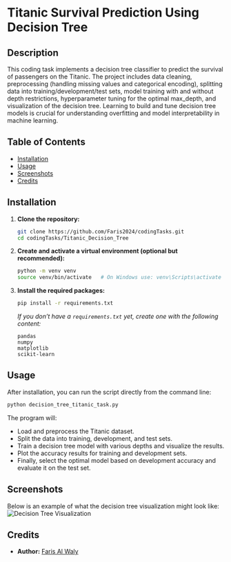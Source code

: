 

# Titanic Survival Prediction Using Decision Tree

## Description
This coding task implements a decision tree classifier to predict the survival of passengers on the Titanic. The project includes data cleaning, preprocessing (handling missing values and categorical encoding), splitting data into training/development/test sets, model training with and without depth restrictions, hyperparameter tuning for the optimal max_depth, and visualization of the decision tree. Learning to build and tune decision tree models is crucial for understanding overfitting and model interpretability in machine learning.

## Table of Contents
- [Installation](#installation)
- [Usage](#usage)
- [Screenshots](#screenshots)
- [Credits](#credits)

## Installation
1. **Clone the repository:**
   ```bash
   git clone https://github.com/Faris2024/codingTasks.git
   cd codingTasks/Titanic_Decision_Tree
   ```
2. **Create and activate a virtual environment (optional but recommended):**
   ```bash
   python -m venv venv
   source venv/bin/activate   # On Windows use: venv\Scripts\activate
   ```
3. **Install the required packages:**
   ```bash
   pip install -r requirements.txt
   ```
   *If you don’t have a `requirements.txt` yet, create one with the following content:*
   ```
   pandas
   numpy
   matplotlib
   scikit-learn
   ```

## Usage
After installation, you can run the script directly from the command line:
```bash
python decision_tree_titanic_task.py
```
The program will:
- Load and preprocess the Titanic dataset.
- Split the data into training, development, and test sets.
- Train a decision tree model with various depths and visualize the results.
- Plot the accuracy results for training and development sets.
- Finally, select the optimal model based on development accuracy and evaluate it on the test set.

## Screenshots
Below is an example of what the decision tree visualization might look like:
![Decision Tree Visualization](https://images.app.goo.gl/5kYsJ9UeQBV11ei2A)

## Credits
- **Author:** [Faris Al Waly](https://github.com/Faris2024)
